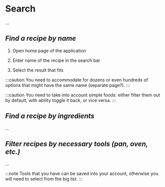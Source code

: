 
# Search

...

## *Find a recipe by name*

1. Open home page of the application

1. Enter name of the recipe in the search bar

1. Select the result that fits

:::caution
You need to accommodate for dozens or even hundreds of options that might have the same name (separate page?).
:::

:::caution
You need to take into account simple foods: either filter them out by default, with ability toggle it back, or vice versa.
:::

## *Find a recipe by ingredients*

...

## *Filter recipes by necessary tools (pan, oven, etc.)*

...

:::note
Tools that you have can be saved into your account, otherwise you will need to select from the big list.
:::
